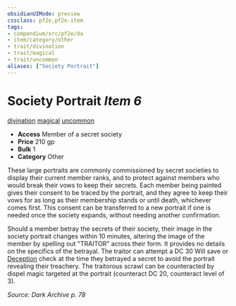 ```yaml
---
obsidianUIMode: preview
cssclass: pf2e,pf2e-item
tags:
- compendium/src/pf2e/da
- item/category/other
- trait/divination
- trait/magical
- trait/uncommon
aliases: ["Society Portrait"]
---
```

# Society Portrait *Item 6*  
[divination](../../../Rules/traits/divination.md)  [magical](../../../Rules/traits/magical.md)  [uncommon](../../../Rules/traits/uncommon.md)  

- **Access** Member of a secret society
- **Price** 210 gp
- **Bulk** 1
- **Category** Other

These large portraits are commonly commissioned by secret societies to display their current member ranks, and to protect against members who would break their vows to keep their secrets. Each member being painted gives their consent to be traced by the portrait, and they agree to keep their vows for as long as their membership stands or until death, whichever comes first. This consent can be transferred to a new portrait if one is needed once the society expands, without needing another confirmation.

Should a member betray the secrets of their society, their image in the society portrait changes within 10 minutes, altering the image of the member by spelling out "TRAITOR" across their form. It provides no details on the specifics of the betrayal. The traitor can attempt a DC 30 Will save or [Deception](../../skills.md#Deception) check at the time they betrayed a secret to avoid the portrait revealing their treachery. The traitorous scrawl can be counteracted by dispel magic targeted at the portrait (counteract DC 20, counteract level of 3).

*Source: Dark Archive p. 78*